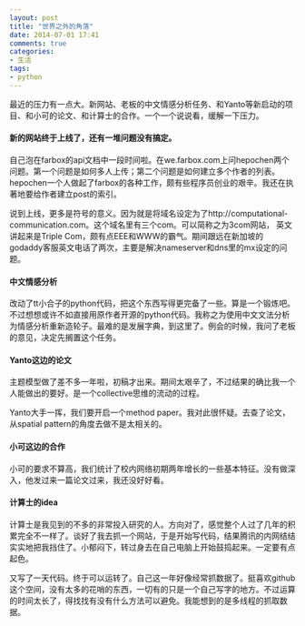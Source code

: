 ```yaml
---
layout: post
title: "世界之外的角落"
date: 2014-07-01 17:41
comments: true
categories:
- 生活
tags:
- python
---
```


最近的压力有一点大。新网站、老板的中文情感分析任务、和Yanto等新启动的项目、和小可的论文、和计算士的合作。一个一个说说看，缓解一下压力。

#### 新的网站终于上线了，还有一堆问题没有搞定。

自己泡在farbox的api文档中一段时间啦。在we.farbox.com上问hepochen两个问题。第一个问题是如何多人上传；第二个问题是如何建立多个作者的列表。hepochen一个人做起了farbox的各种工作，颇有些程序员创业的艰辛。我还在执著地要给作者建立post的索引。

说到上线，更多是符号的意义。因为就是将域名设定为了http://computational-communication.com。这个域名里有三个com。可以简称之为3com网站， 英文讲起来是Triple Com，颇有点EEE和WWW的霸气。期间跟远在新加坡的godaddy客服英文电话了两次，主要是解决nameserver和dns里的mx设定的问题。

#### 中文情感分析

改动了tt小合子的python代码，把这个东西写得更完备了一些。算是一个锻炼吧。不过想想或许不如直接用原作者开源的python代码。我称之为使用中文文法分析为情感分析重新造轮子。最难的是发展字典，到这里了。例会的时候，我问了老板的意见，决定先搁置这个任务。

#### Yanto这边的论文

主题模型做了差不多一年啦，初稿才出来。期间太艰辛了，不过结果的确比我一个人能做出的要好。是一个collective思维的流动的过程。

Yanto大手一挥，我们要开启一个method paper。我对此很怀疑。去查了论文，从spatial pattern的角度去做不是太相关的。

#### 小可这边的合作

小可的要求不算高，我们统计了校内网络初期两年增长的一些基本特征。没有做深入，他发过来一篇论文过来，我还没好好看。

#### 计算士的idea

计算士是我见到的不多的非常投入研究的人。方向对了，感觉整个人过了几年的积累完全不一样了。谈好了我去抓一个网站，于是开始写代码，结果腾讯的内网结结实实地把我挡住了。小郁闷下，转过身去在自己电脑上开始鼓捣起来。一定要有点起色。

又写了一天代码。终于可以运转了。自己这一年好像经常抓数据了。挺喜欢github这个空间，没有太多的花哨的东西，一切有的只是一个自己写字的地方。不过运算的时间太长了，得找找有没有什么方法可以避免。我能想到的是多线程的抓取数据。
